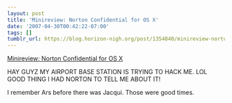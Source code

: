 ```yaml
---
layout: post
title: 'Minireview: Norton Confidential for OS X'
date: '2007-04-30T00:42:22-07:00'
tags: []
tumblr_url: https://blog.horizon-nigh.org/post/1354840/minireview-norton-confidential-for-os-x
---
```

[Minireview: Norton Confidential for OS X](http://arstechnica.com/journals/apple.ars/2007/04/29/minireview-norton-confidential-for-os-x)  

HAY GUYZ MY AIRPORT BASE STATION IS TRYING TO HACK ME. LOL GOOD THING I HAD NORTON TO TELL ME ABOUT IT!

I remember Ars before there was Jacqui. Those were good times.

